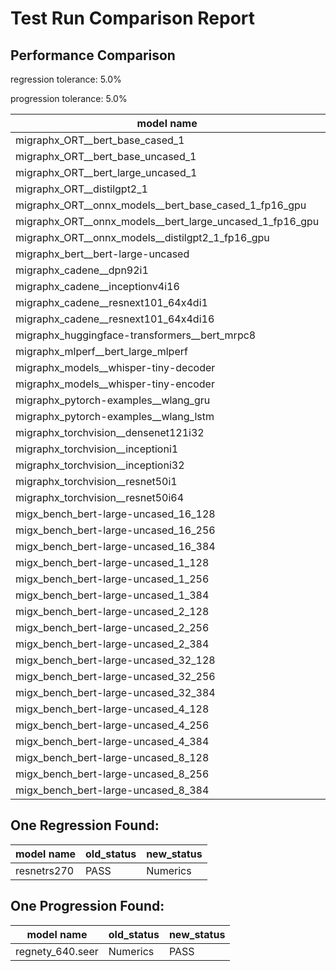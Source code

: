 # Test Run Comparison Report

## Performance Comparison

regression tolerance: 5.0%

progression tolerance: 5.0%

|model name|exit_status|analysis|old_time_ms|new_time_ms|change_ms|percent_change|
|---|---|---|---|---|---|---|
|migraphx_ORT__bert_base_cased_1|PASS|within tol|99.5957|101.2716|1.676|1.68%|
|migraphx_ORT__bert_base_uncased_1|PASS|within tol|99.3376|100.5831|1.2455|1.25%|
|migraphx_ORT__bert_large_uncased_1|PASS|within tol|503.7741|508.2076|4.4335|0.88%|
|migraphx_ORT__distilgpt2_1|PASS|within tol|53.8292|53.5507|-0.2785|-0.52%|
|migraphx_ORT__onnx_models__bert_base_cased_1_fp16_gpu|Numerics|within tol|61.5457|63.1252|1.5795|2.57%|
|migraphx_ORT__onnx_models__bert_large_uncased_1_fp16_gpu|Numerics|within tol|292.0837|296.2112|4.1275|1.41%|
|migraphx_ORT__onnx_models__distilgpt2_1_fp16_gpu|Numerics|within tol|31.6744|32.4521|0.7777|2.46%|
|migraphx_bert__bert-large-uncased|PASS|within tol|19.2836|19.4734|0.1898|0.98%|
|migraphx_cadene__dpn92i1|Numerics|within tol|42.4786|42.6218|0.1432|0.34%|
|migraphx_cadene__inceptionv4i16|PASS|within tol|148.2945|149.3148|1.0203|0.69%|
|migraphx_cadene__resnext101_64x4di1|Numerics|within tol|114.2682|114.2809|0.0127|0.01%|
|migraphx_cadene__resnext101_64x4di16|Numerics|within tol|363.6455|369.899|6.2534|1.72%|
|migraphx_huggingface-transformers__bert_mrpc8|PASS|within tol|7.1891|7.3757|0.1866|2.6%|
|migraphx_mlperf__bert_large_mlperf|Numerics|within tol|24.0763|24.1819|0.1056|0.44%|
|migraphx_models__whisper-tiny-decoder|PASS|within tol|33.5085|34.828|1.3196|3.94%|
|migraphx_models__whisper-tiny-encoder|Numerics|within tol|142.5852|144.412|1.8268|1.28%|
|migraphx_pytorch-examples__wlang_gru|PASS|progression|19.4321|16.1629|-3.2693|-16.82%|
|migraphx_pytorch-examples__wlang_lstm|PASS|within tol|6.8494|6.8069|-0.0425|-0.62%|
|migraphx_torchvision__densenet121i32|Numerics|within tol|76.0998|76.6717|0.572|0.75%|
|migraphx_torchvision__inceptioni1|PASS|within tol|39.7121|39.7231|0.011|0.03%|
|migraphx_torchvision__inceptioni32|PASS|within tol|98.7626|100.1238|1.3612|1.38%|
|migraphx_torchvision__resnet50i1|Numerics|within tol|11.388|11.3479|-0.0401|-0.35%|
|migraphx_torchvision__resnet50i64|Numerics|within tol|189.244|193.6027|4.3588|2.3%|
|migx_bench_bert-large-uncased_16_128|PASS|progression|77.6146|36.6037|-41.011|-52.84%|
|migx_bench_bert-large-uncased_16_256|PASS|progression|88.5762|60.1587|-28.4174|-32.08%|
|migx_bench_bert-large-uncased_16_384|Numerics|within tol|82.151|81.9714|-0.1797|-0.22%|
|migx_bench_bert-large-uncased_1_128|PASS|within tol|13.061|13.0246|-0.0364|-0.28%|
|migx_bench_bert-large-uncased_1_256|PASS|within tol|13.5644|13.2951|-0.2693|-1.99%|
|migx_bench_bert-large-uncased_1_384|PASS|progression|20.515|19.4862|-1.0289|-5.02%|
|migx_bench_bert-large-uncased_2_128|PASS|within tol|12.7175|12.6471|-0.0704|-0.55%|
|migx_bench_bert-large-uncased_2_256|PASS|within tol|13.2993|13.2398|-0.0595|-0.45%|
|migx_bench_bert-large-uncased_2_384|PASS|progression|23.5061|22.0956|-1.4105|-6.0%|
|migx_bench_bert-large-uncased_32_128|PASS|progression|1980.4001|73.1989|-1907.2012|-96.3%|
|migx_bench_bert-large-uncased_32_256|PASS|progression|141.9861|115.1138|-26.8723|-18.93%|
|migx_bench_bert-large-uncased_32_384|Numerics|progression|200.5577|161.4665|-39.0911|-19.49%|
|migx_bench_bert-large-uncased_4_128|PASS|within tol|14.4664|14.4415|-0.0249|-0.17%|
|migx_bench_bert-large-uncased_4_256|PASS|within tol|17.6733|18.2475|0.5742|3.25%|
|migx_bench_bert-large-uncased_4_384|PASS|progression|46.0615|27.389|-18.6726|-40.54%|
|migx_bench_bert-large-uncased_8_128|PASS|within tol|20.388|20.8001|0.4121|2.02%|
|migx_bench_bert-large-uncased_8_256|PASS|within tol|29.9311|30.7022|0.7712|2.58%|
|migx_bench_bert-large-uncased_8_384|PASS|within tol|46.8497|44.9291|-1.9206|-4.1%|

## One Regression Found:

|model name|old_status|new_status|
|---|---|---|
|resnetrs270|PASS|Numerics|

## One Progression Found:

|model name|old_status|new_status|
|---|---|---|
|regnety_640.seer|Numerics|PASS|

